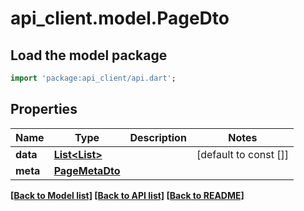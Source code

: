 # api_client.model.PageDto

## Load the model package
```dart
import 'package:api_client/api.dart';
```

## Properties
Name | Type | Description | Notes
------------ | ------------- | ------------- | -------------
**data** | [**List<List<Object>>**](List.md) |  | [default to const []]
**meta** | [**PageMetaDto**](PageMetaDto.md) |  | 

[[Back to Model list]](../README.md#documentation-for-models) [[Back to API list]](../README.md#documentation-for-api-endpoints) [[Back to README]](../README.md)


